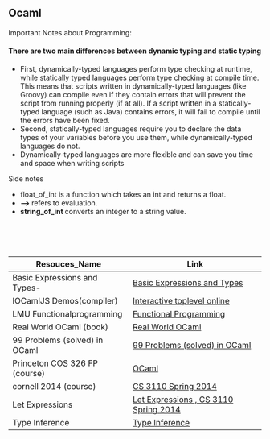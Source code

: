 ## Ocaml

Important Notes about Programming:
#### There are two main differences between dynamic typing and static typing
- First, dynamically-typed languages perform type checking at runtime, while statically typed languages perform type checking at compile time. This means that scripts written in dynamically-typed languages (like Groovy) can compile even if they contain errors that will prevent the script from running properly (if at all). If a script written in a statically-typed language (such as Java) contains errors, it will fail to compile until the errors have been fixed.
- Second, statically-typed languages require you to declare the data types of your variables before you use them, while dynamically-typed languages do not.
- Dynamically-typed languages are more flexible and can save you time and space when writing scripts

 Side notes
  - float_of_int is a function which takes an int and returns a float.
  - <strong> --> </strong> refers to  evaluation.
  - <strong> string_of_int </strong> converts an integer to a string value.
<br>
<br>
<br>




Resouces_Name  |Link
--- |---
Basic Expressions and Types-|[Basic Expressions and Types](https://www.cs.cornell.edu/courses/cs3110/2014sp/recitations/1/rec01.html)
IOCamlJS Demos(compiler)|[Interactive toplevel online](https://andrewray.github.io/iocamljs/min.html)
LMU Functionalprogramming |[ Functional Programming](https://cs.lmu.edu/~ray/notes/functionalprogramming/)
Real World OCaml (book)|[Real World OCaml](https://dev.realworldocaml.org/toc.html)
99 Problems (solved) in OCaml|[99 Problems (solved) in OCaml](https://ocaml.org/learn/tutorials/99problems.html)
Princeton COS 326 FP (course)|[OCaml](https://www.cs.princeton.edu/courses/archive/fall20/cos326/schedule.php)
cornell 2014 (course) |[CS 3110 Spring 2014 ](https://www.cs.cornell.edu/courses/cs3110/2014sp/lecture_notes.php )
Let Expressions|[Let Expressions , CS 3110 Spring 2014 ](LetExpressions.md)
Type Inference|[Type Inference ](https://www.cs.cornell.edu/courses/cs3110/2016fa/l/17-inference/notes.html)

